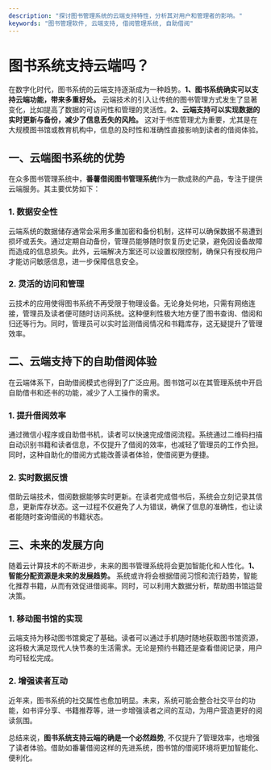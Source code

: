 ```yaml
---
description: "探讨图书管理系统的云端支持特性，分析其对用户和管理者的影响。"
keywords: "图书管理软件, 云端支持, 借阅管理系统, 自助借阅"
---
```

# 图书系统支持云端吗？

在数字化时代，图书系统的云端支持逐渐成为一种趋势。**1、图书系统确实可以支持云端功能，带来多重好处。** 云端技术的引入让传统的图书管理方式发生了显著变化，比如提高了数据的可访问性和管理的灵活性。**2、云端支持可以实现数据的实时更新与备份，减少了信息丢失的风险。** 这对于书库管理尤为重要，尤其是在大规模图书馆或教育机构中，信息的及时性和准确性直接影响到读者的借阅体验。

## 一、云端图书系统的优势

在众多图书管理系统中，**番薯借阅图书管理系统**作为一款成熟的产品，专注于提供云端服务。其主要优势如下：

### 1. 数据安全性

云端系统的数据储存通常会采用多重加密和备份机制，这样可以确保数据不易遭到损坏或丢失。通过定期自动备份，管理员能够随时恢复历史记录，避免因设备故障而造成的信息损失。此外，云端解决方案还可以设置权限控制，确保只有授权用户才能访问敏感信息，进一步保障信息安全。

### 2. 灵活的访问和管理

云技术的应用使得图书系统不再受限于物理设备。无论身处何地，只需有网络连接，管理员及读者便可随时访问系统。这种便利性极大地方便了图书查询、借阅和归还等行为。同时，管理员可以实时监测借阅情况和书籍库存，这无疑提升了管理效率。

## 二、云端支持下的自助借阅体验

在云端体系下，自助借阅模式也得到了广泛应用。图书馆可以在其管理系统中开启自助借书和还书的功能，减少了人工操作的需求。 

### 1. 提升借阅效率

通过微信小程序或自助借书机，读者可以快速完成借阅流程。系统通过二维码扫描自动识别书籍和读者信息，不仅提升了借阅的效率，也减轻了管理员的工作负担。同时，这种自助化的借阅方式能改善读者体验，使借阅更为便捷。

### 2. 实时数据反馈

借助云端技术，借阅数据能够实时更新。在读者完成借书后，系统会立刻记录其信息，更新库存状态。这一过程不仅避免了人为错误，确保了信息的准确性，也让读者能随时查询借阅的书籍状态。

## 三、未来的发展方向

随着云计算技术的不断进步，未来的图书管理系统将会更加智能化和人性化。**1、智能分配资源是未来的发展趋势。** 系统或许将会根据借阅习惯和流行趋势，智能化推荐书籍，从而有效促进借阅率。同时，可以利用大数据分析，帮助图书馆运营决策。

### 1. 移动图书馆的实现

云端支持为移动图书馆奠定了基础。读者可以通过手机随时随地获取图书馆资源，这将极大满足现代人快节奏的生活需求。无论是预约书籍还是查看借阅记录，用户均可轻松完成。

### 2. 增强读者互动

近年来，图书系统的社交属性也愈加明显。未来，系统可能会整合社交平台的功能，如书评分享、书籍推荐等，进一步增强读者之间的互动，为用户营造更好的阅读氛围。

总结来说，**图书系统支持云端的确是一个必然趋势**, 不仅提升了管理效率，也增强了读者体验。借助如番薯借阅这样的先进系统，图书馆的借阅环境将更加智能化、便利化。
